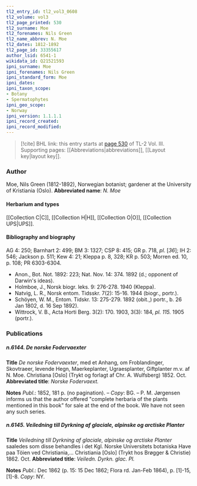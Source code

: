 ```yaml
---
tl2_entry_id: tl2_vol3_0608
tl2_volume: vol3
tl2_page_printed: 530
tl2_surname: Moe
tl2_forenames: Nils Green
tl2_name_abbrev: N. Moe
tl2_dates: 1812-1892
tl2_page_id: 33355617
author_lsid: 6541-1
wikidata_id: Q21521593
ipni_surname: Moe
ipni_forenames: Nils Green
ipni_standard_form: Moe
ipni_dates: 
ipni_taxon_scope: 
- Botany
- Spermatophytes
ipni_geo_scope: 
- Norway
ipni_version: 1.1.1.1
ipni_record_created: 
ipni_record_modified:
---
```



> [!cite] BHL link: this entry starts at [page 530](https://www.biodiversitylibrary.org/page/33355617) of TL-2 Vol. III.
> Supporting pages: [[Abbreviations|abbreviations]], [[Layout key|layout key]].

### Author

Moe, Nils Green (1812-1892), Norwegian botanist; gardener at the University of Kristiania (Oslo). 
**Abbreviated name**: *N. Moe*

#### Herbarium and types

[[Collection C|C]], [[Collection H|H]], [[Collection O|O]], [[Collection UPS|UPS]].

#### Bibliography and biography

AG 4: 250; Barnhart 2: 499; BM 3: 1327; CSP 8: 415; GR p. 718, *pl*. \[*36*\]; IH 2: 546; Jackson p. 511; Kew 4: 21; Kleppa p. 8, 328; KR p. 503; Morren ed. 10, p. 108; PR 6303-6304.
- Anon., Bot. Not. 1892: 223; Nat. Nov. 14: 374. 1892 (d.; opponent of Darwin's ideas).
- Holmboe, J., Norsk biogr. leks. 9: 276-278. 1940 (Kleppa).
- Natvig, L. R., Norsk entom. Tidsskr. 7(2): 15-16. 1944 (biogr., portr.).
- Schöyen, W. M., Entom. Tidskr. 13: 275-279. 1892 (obit.,) portr., b. 26 Jan 1802, d. 16 Sep 1892).
- Wittrock, V. B., Acta Horti Berg. 3(2): 170. 1903, 3(3): 184, *pl. 115.* 1905 (portr.).

### Publications

##### n.6144. De norske Fodervaexter

**Title**
*De norske Fodervaexter*, med et Anhang, om Froblandinger, Skovtraeer, levende Hegn, Maerkeplanter, Ugraesplanter, Giftplanter m.v. af N. Moe. Christiana \[Oslo\] (Trykt og forlagt af Chr. A. Wulfsberg) 1852. Oct.
**Abbreviated title**: *Norske Fodervaext.*

**Notes**
*Publ*.: 1852, 181 p. (no pagination). – *Copy*: BG. – P. M. Jørgensen informs us that the author offered "complete herbaria of the plants mentioned in this book" for sale at the end of the book. We have not seen any such series.

##### n.6145. Veiledning till Dyrkning af glaciale, alpinske og arctiske Planter

**Title**
*Veiledning till Dyrkning af glaciale, alpinske og arctiske Planter* saaledes som disse behandles i det Kgl. Norske Universitets botaniska Have paa Töien ved Christiania,... Christiania \[Oslo\] (Trykt hos Brøgger & Christie) 1862. Oct.
**Abbreviated title**: *Veiledn. Dyrkn. glac. Pl.*

**Notes**
*Publ*.: Dec 1862 (p. 15: 15 Dec 1862; Flora rd. Jan-Feb 1864), p. \[1\]-15, \[1\]-8. *Copy*: NY.

